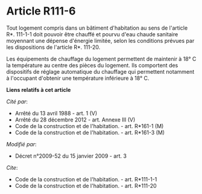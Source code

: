 # Article R111-6

Tout logement compris dans un bâtiment d'habitation au sens de l'article R*. 111-1-1 doit pouvoir être chauffé et pourvu
d'eau chaude sanitaire moyennant une dépense d'énergie limitée, selon les conditions prévues par les dispositions de
l'article R*. 111-20. 

Les équipements de chauffage du logement permettent de maintenir à 18° C la température au centre des pièces du logement. Ils
comportent des dispositifs de réglage automatique du chauffage qui permettent notamment à l'occupant d'obtenir une
température inférieure à 18° C.

**Liens relatifs à cet article**

_Cité par_:

  - Arrêté du 13 avril 1988 - art. 1 (V)
  - Arrêté du 28 décembre 2012 - art. Annexe III (V)
  - Code de la construction et de l'habitation. - art. R*161-1 (M)
  - Code de la construction et de l'habitation. - art. R*161-3 (M)

_Modifié par_:

  - Décret n°2009-52 du 15 janvier 2009 - art. 3

_Cite_:

  - Code de la construction et de l'habitation. - art. R*111-1-1
  - Code de la construction et de l'habitation. - art. R*111-20
